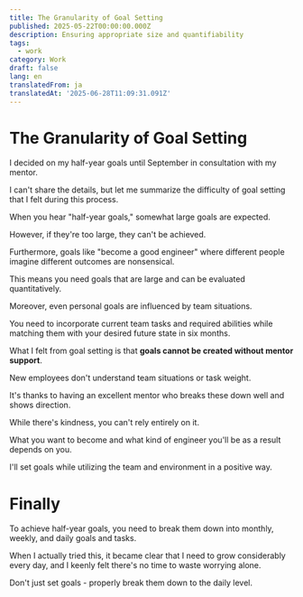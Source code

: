 ```yaml
---
title: The Granularity of Goal Setting
published: 2025-05-22T00:00:00.000Z
description: Ensuring appropriate size and quantifiability
tags:
  - work
category: Work
draft: false
lang: en
translatedFrom: ja
translatedAt: '2025-06-28T11:09:31.091Z'
---
```


# The Granularity of Goal Setting

I decided on my half-year goals until September in consultation with my mentor.

I can't share the details, but let me summarize the difficulty of goal setting that I felt during this process.

When you hear "half-year goals," somewhat large goals are expected.

However, if they're too large, they can't be achieved.

Furthermore, goals like "become a good engineer" where different people imagine different outcomes are nonsensical.

This means you need goals that are large and can be evaluated quantitatively.

Moreover, even personal goals are influenced by team situations.

You need to incorporate current team tasks and required abilities while matching them with your desired future state in six months.

What I felt from goal setting is that **goals cannot be created without mentor support**.

New employees don't understand team situations or task weight.

It's thanks to having an excellent mentor who breaks these down well and shows direction.

While there's kindness, you can't rely entirely on it.

What you want to become and what kind of engineer you'll be as a result depends on you.

I'll set goals while utilizing the team and environment in a positive way.

# Finally

To achieve half-year goals, you need to break them down into monthly, weekly, and daily goals and tasks.

When I actually tried this, it became clear that I need to grow considerably every day, and I keenly felt there's no time to waste worrying alone.

Don't just set goals - properly break them down to the daily level.
